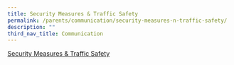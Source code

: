 ```yaml
---
title: Security Measures & Traffic Safety
permalink: /parents/communication/security-measures-n-traffic-safety/
description: ""
third_nav_title: Communication
---
```

<a href="/files/Security_Measures_traffic_Safety_updated.pdf">Security Measures & Traffic Safety</a>